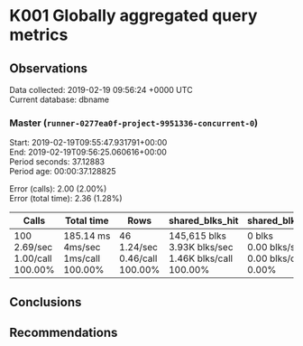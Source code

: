 # K001 Globally aggregated query metrics

## Observations ##
Data collected: 2019-02-19 09:56:24 +0000 UTC  
Current database: dbname  


### Master (`runner-0277ea0f-project-9951336-concurrent-0`) ###
Start: 2019-02-19T09:55:47.931791+00:00  
End: 2019-02-19T09:56:25.060616+00:00  
Period seconds: 37.12883  
Period age: 00:00:37.128825  

Error (calls): 2.00 (2.00%)  
Error (total time): 2.36 (1.28%)

Calls | Total&nbsp;time | Rows | shared_blks_hit | shared_blks_read | shared_blks_dirtied | shared_blks_written | blk_read_time | blk_write_time | kcache_reads | kcache_writes | kcache_user_time_ms | kcache_system_time 
-------|------------|------|-----------------|------------------|---------------------|---------------------|---------------|----------------|--------------|---------------|---------------------|--------------------
100<br/>2.69/sec<br/>1.00/call<br/>100.00% |185.14&nbsp;ms<br/>4ms/sec<br/>1ms/call<br/>100.00% |46<br/>1.24/sec<br/>0.46/call<br/>100.00% |145,615&nbsp;blks<br/>3.93K&nbsp;blks/sec<br/>1.46K&nbsp;blks/call<br/>100.00% |0&nbsp;blks<br/>0.00&nbsp;blks/sec<br/>0.00&nbsp;blks/call<br/>0.00% |0&nbsp;blks<br/>0.00&nbsp;blks/sec<br/>0.00&nbsp;blks/call<br/>0.00% |0&nbsp;blks<br/>0.00&nbsp;blks/sec<br/>0.00&nbsp;blks/call<br/>0.00% |0.00&nbsp;ms<br/>0s/sec<br/>0s/call<br/>0.00% |0.00&nbsp;ms<br/>0s/sec<br/>0s/call<br/>0.00% |0.00&nbsp;bytes<br/>0.00&nbsp;bytes/sec<br/>0.00&nbsp;bytes/call<br/>0.00% |0.00&nbsp;bytes<br/>0.00&nbsp;bytes/sec<br/>0.00&nbsp;bytes/call<br/>0.00% |0.00&nbsp;ms<br/>0s/sec<br/>0s/call<br/>0.00% |0.00&nbsp;ms<br/>0s/sec<br/>0s/call<br/>0.00%





## Conclusions ##


## Recommendations ##

